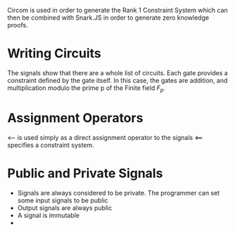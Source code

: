 Circom is used in order to generate the Rank 1 Constraint System which can then be combined with Snark.JS in order to generate zero knowledge proofs. 
# Writing Circuits
The signals show that there are a whole list of circuits. Each gate provides a constraint defined by the gate itself. In this case, the gates are addition, and multiplication modulo the prime p of the Finite field $F_p$.
# Assignment Operators
<-- is used simply as a direct assignment operator to the signals
<== specifies a constraint system.
# Public and Private Signals
- Signals are always considered to be private. The programmer can set some input signals to be public
- Output signals are always public
- A signal is immutable
- 